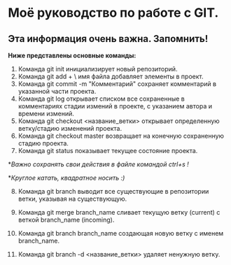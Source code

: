 # Моё руководство по работе с GIT.
## Эта информация очень важна. Запомнить!

**Ниже представлены основные команды:**

1. Команда git init инициализирует новый репозиторий.
2. Команда git add + \ имя файла добавляет элементы в проект.
3. Команда git commit -m "Комментарий" сохраняет комментарий в указанной части проекта.
4. Команда git log открывает списком все сохраненные в комментариях стадии измений в проекте, с указанием автора и времени измений. 
5. Команда git checkout <название_ветки> открывает определенную ветку/стадию изменений проекта.
6. Команда git checkout master возвращает на конечную сохраненную стадию проекта.
7. Команда git status показывает текущее состояние проекта.

**Важно сохранять свои действия в файле командой ctrl+s !*

**Круглое катать, квадратное носить :)* 

8. Команда git branch выводит все существующие в репозитории ветки, указывая на существующую. 
9. Команда git merge branch_name сливает текущую ветку (current) с веткой branch_name (incoming).
10. Команда git branch branch_name создающая новую ветку с именем branch_name.

11. Команда git branch -d <название_ветки> удаляет ненужную ветку. 

